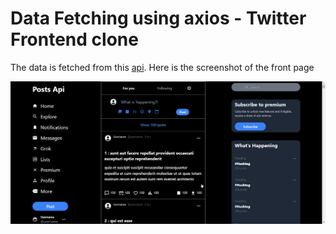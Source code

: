 # Data Fetching using axios - Twitter Frontend clone

The data is fetched from this [api](https://jsonplaceholder.typicode.com/posts). Here is the screenshot of the front page 

![Front Page Screenshot](./assets/screenshot.png)
